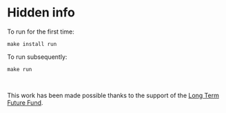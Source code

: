# Hidden info

To run for the first time:

```
make install run
```

To run subsequently:

```
make run
```
<br />

This work has been made possible thanks to the support of the [Long Term Future Fund](https://funds.effectivealtruism.org/funds/far-future).